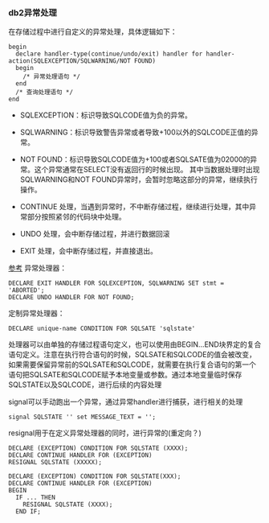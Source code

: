 ### db2异常处理
在存储过程中进行自定义的异常处理，具体逻辑如下：
```
begin
  declare handler-type(continue/undo/exit) handler for handler-action(SQLEXCEPTION/SQLWARNING/NOT FOUND)
  begin
    /* 异常处理语句 */
  end
  /* 查询处理语句 */
end
```
* SQLEXCEPTION：标识导致SQLCODE值为负的异常。
* SQLWARNING：标识导致警告异常或者导致+100以外的SQLCODE正值的异常。
* NOT FOUND：标识导致SQLCODE值为+100或者SQLSATE值为02000的异常。这个异常通常在SELECT没有返回行的时候出现。
其中当数据处理时出现SQLWARNING和NOT FOUND异常时，会暂时忽略这部分的异常，继续执行操作。

* CONTINUE 处理，当遇到异常时，不中断存储过程，继续进行处理，其中异常部分按照紧邻的代码块中处理。
* UNDO 处理，会中断存储过程，并进行数据回滚
* EXIT 处理，会中断存储过程，并直接退出。

[参考](http://demo.mycodes.net/houtai/layui-admin/)
异常处理器：    
```
DECLARE EXIT HANDLER FOR SQLEXCEPTION, SQLWARNING SET stmt = 'ABORTED';   
DECLARE UNDO HANDLER FOR NOT FOUND;
```

定制异常处理器：
```
DECLARE unique-name CONDITION FOR SQLSATE 'sqlstate'  
```
处理器可以由单独的存储过程语句定义，也可以使用由BEGIN…END块界定的复合语句定义。注意在执行符合语句的时候，SQLSATE和SQLCODE的值会被改变，如果需要保留异常前的SQLSATE和SQLCODE，就需要在执行复合语句的第一个语句把SQLSATE和SQLCODE赋予本地变量或参数。通过本地变量临时保存SQLSTATE以及SQLCODE，进行后续的内容处理

signal可以手动跑出一个异常，通过异常handler进行捕获，进行相关的处理
```
signal SQLSTATE '' set MESSAGE_TEXT = '';
```

resignal用于在定义异常处理器的同时，进行异常的(重定向？)
```
DECLARE (EXCEPTION) CONDITION FOR SQLSTATE (XXXX);  
DECLARE CONTINUE HANDLER FOR (EXCEPTION)  
RESIGNAL SQLSTATE (XXXXX);

DECLARE (EXCEPTION) CONDITION FOR SQLSTATE(XXX);
DECLARE CONTINUE HANDLER FOR (EXCEPTION)
BEGIN
  IF ... THEN
    RESIGNAL SQLSTATE (XXXX);
  END IF;
```
